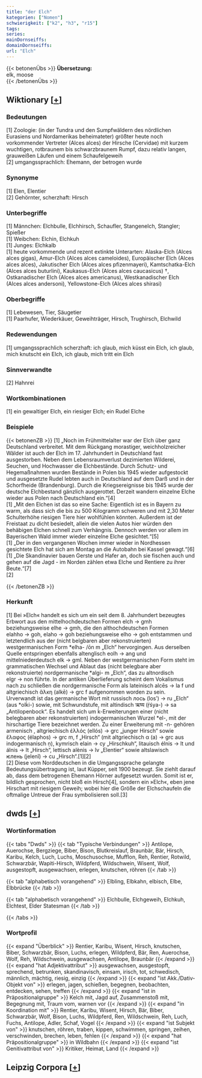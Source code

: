 ```yaml
---
title: "der Elch"
kategorien: ["Nomen"]
schwierigkeit: ["k2", "h3", "r15"]
tags:
series:
mainDornseiffs:
domainDornseiffs:
url: "Elch"
---
```


{{< betonenÜbs >}}
**Übersetzung:**  
elk, moose  
{{< /betonenÜbs >}}

## Wiktionary [[+](https://de.wiktionary.org/wiki/Elch)]

### Bedeutungen
[1] Zoologie: (in der Tundra und den Sumpfwäldern des nördlichen Eurasiens und Nordamerikas beheimateter) größter heute noch vorkommender Vertreter (Alces alces) der Hirsche (Cervidae) mit kurzem wuchtigen, rotbraunem bis schwarzbraunem Rumpf, dazu relativ langen, grauweißen Läufen und einem Schaufelgeweih  
[2] umgangssprachlich: Ehemann, der betrogen wurde  

### Synonyme
[1] Elen, Elentier  
[2] Gehörnter, scherzhaft: Hirsch  

### Unterbegriffe
[1] Männchen: Elchbulle, Elchhirsch, Schaufler, Stangenelch, Stangler; Spießer  
[1] Weibchen: Elchin, Elchkuh  
[1] Junges: Elchkalb  
[1] heute vorkommende und rezent extinkte Unterarten: Alaska-Elch (Alces alces gigas), Amur-Elch (Alces alces cameloides), Europäischer Elch (Alces alces alces), Jakutischer Elch (Alces alces pfizenmayeri), Kamtschatka-Elch (Alces alces buturlini), Kaukasus-Elch (Alces alces caucasicus) †, Ostkanadischer Elch (Alces alces americanus), Westkanadischer Elch (Alces alces andersoni), Yellowstone-Elch (Alces alces shirasi)  

### Oberbegriffe
[1] Lebewesen, Tier, Säugetier  
[1] Paarhufer, Wiederkäuer, Geweihträger, Hirsch, Trughirsch, Elchwild  

### Redewendungen
[1] umgangssprachlich scherzhaft: ich glaub, mich küsst ein Elch, ich glaub, mich knutscht ein Elch, ich glaub, mich tritt ein Elch  

### Sinnverwandte
[2] Hahnrei  

### Wortkombinationen
[1] ein gewaltiger Elch, ein riesiger Elch; ein Rudel Elche  

### Beispiele
{{< betonenZB >}}
[1] „Noch im Frühmittelalter war der Elch über ganz Deutschland verbreitet. Mit dem Rückgang morastiger, weichholzreicher Wälder ist auch der Elch im 17. Jahrhundert in Deutschland fast ausgestorben. Neben dem Lebensraumverlust dezimierten Wilderei, Seuchen, und Hochwasser die Elchbestände. Durch Schutz- und Hegemaßnahmen wurden Bestände in Polen bis 1945 wieder aufgestockt und ausgesetzte Rudel lebten auch in Deutschland auf dem Darß und in der Schorfheide (Brandenburg). Durch die Kriegsereignisse bis 1945 wurde der deutsche Elchbestand gänzlich ausgerottet. Derzeit wandern einzelne Elche wieder aus Polen nach Deutschland ein.“[4]  
[1] „Mit den Elchen ist das so eine Sache: Eigentlich ist es in Bayern  zu warm, als dass sich die bis zu 500 Kilogramm schweren und mit 2,30 Meter Schulterhöhe riesigen Tiere hier wohlfühlen könnten. Außerdem ist der Freistaat zu dicht besiedelt, allein die vielen Autos hier würden den behäbigen Elchen schnell zum Verhängnis. Dennoch werden vor allem im Bayerischen Wald immer wieder einzelne Elche gesichtet.“[5]  
[1] „Der in den vergangenen Wochen immer wieder in Nordhessen gesichtete Elch hat sich am Montag an die Autobahn bei Kassel gewagt.“[6]  
[1] „Die Skandinavier bauen Gerste und Hafer an, doch sie fischen auch und gehen auf die Jagd - im Norden zählen etwa Elche und Rentiere zu ihrer Beute.“[7]  
[2]  

{{< /betonenZB >}}
### Herkunft
[1] Bei »Elch« handelt es sich um ein seit dem 8. Jahrhundert bezeugtes Erbwort aus den mittelhochdeutschen Formen elch → gmh beziehungsweise elhe → gmh, die den althochdeutschen Formen elahho → goh, elaho → goh beziehungsweise elho → goh entstammen und letztendlich aus der (nicht belgbaren aber rekonstruierten) westgermanischen Form *elha- /ōn m „Elch“ hervorgingen. Aus derselben Quelle entspringen ebenfalls altenglisch eolh → ang und mittelniederdeutsch elk → gml. Neben der westgermanischen Form steht im grammatischen Wechsel und Ablaut das (nicht belegbare aber rekonstruierte) nordgermanische *algi- m „Elch“, das zu altnordisch elgr → non führte. In der antiken Überlieferung scheint dem Vokalismus nach zu schließen die nordgermanische Form als lateinisch alcēs → la f und altgriechisch ἄλκη (alkē) → grc f aufgenommen worden zu sein. Urverwandt ist das germanische Wort mit russisch лось (losʹ) → ru „Elch“ (aus *olḱi-) sowie, mit Schwundstufe,  mit altindisch ऋष्य (ṛ́śya-) → sa „Antilopenbock“. Es handelt sich um ḱ-Erweiterungen einer (nicht belegbaren aber rekonstruierten) indogermanischen Wurzel *el-, mit der hirschartige Tiere bezeichnet werden. Zu einer Erweiterung mit -n- gehören armenisch , altgriechisch ἐλλός (ellós) → grc „junger Hirsch“ sowie ἔλαφος (élaphos) → grc m, f „Hirsch“ (mit altgriechisch α (a) → grc aus indogermanisch ṇ), kymrisch elain → cy „Hirschkuh“, litauisch élnis → lt und álnis → lt „Hirsch“, lettisch alènis → lv „Elentier“ sowie altslawisch ѥлень (jelenĭ) → cu „Hirsch“.[1][2]  
[2] Diese vom Norddeutschen in die Umgangssprache gelangte Bedeutungsübertragung ist, laut Küpper, seit 1900 bezeugt. Sie ziehlt darauf ab, dass dem betrogenen Ehemann Hörner aufgesetzt wurden. Somit ist er, bildlich gesprochen, nicht bloß ein Hirsch[4], sondern ein »Elch«, eben jene Hirschart mit riesigem Geweih; wobei hier die Größe der Elchschaufeln die oftmalige Untreue der Frau symbolisieren soll.[3]  



## dwds [[+](https://www.dwds.de/wb/Elch)]

### Wortinformation
{{< tabs "Dwds" >}}
{{< tab "Typische Verbindungen" >}}
Antilope, Auerochse, Bergziege, Biber, Bison, Blutkreislauf, Braunbär, Bär, Hirsch, Karibu, Kelch, Luch, Luchs, Moschusochse, Mufflon, Reh, Rentier, Rotwild, Schwarzbär, Wapiti-Hirsch, Wildpferd, Wildschwein, Wisent, Wolf, ausgestopft, ausgewachsen, erlegen, knutschen, röhren
{{< /tab >}}

{{< tab "alphabetisch vorangehend" >}}
Elbling, Elbkahn, elbisch, Elbe, Elbbrücke
{{< /tab >}}

{{< tab "alphabetisch vorangehend" >}}
Elchbulle, Elchgeweih, Elchkuh, Elchtest, Elder Statesman
{{< /tab >}}

{{< /tabs >}}

### Wortprofil
{{< expand "Überblick" >}} Rentier, Karibu, Wisent, Hirsch, knutschen, Biber, Schwarzbär, Bison, Luchs, erlegen, Wildpferd, Bär, Ren, Auerochse, Wolf, Reh, Wildschwein, ausgewachsen, Antilope, Braunbär {{< /expand >}}
{{< expand "hat Adjektivattribut" >}} ausgewachsen, ausgestopft, sprechend, betrunken, skandinavisch, einsam, irisch, tot, schwedisch, männlich, mächtig, riesig, einzig {{< /expand >}}
{{< expand "ist Akk./Dativ-Objekt von" >}} erlegen, jagen, schießen, begegnen, beobachten, entdecken, sehen, treffen {{< /expand >}}
{{< expand "ist in Präpositionalgruppe" >}} Kelch mit, Jagd auf, Zusammenstoß mit, Begegnung mit, Traum vom, warnen vor {{< /expand >}}
{{< expand "in Koordination mit" >}} Rentier, Karibu, Wisent, Hirsch, Bär, Biber, Schwarzbär, Wolf, Bison, Luchs, Wildpferd, Ren, Wildschwein, Reh, Luch, Fuchs, Antilope, Adler, Schaf, Vogel {{< /expand >}}
{{< expand "ist Subjekt von" >}} knutschen, röhren, traben, kippen, schwimmen, springen, zeihen, verschwinden, brechen, leben, fehlen {{< /expand >}}
{{< expand "hat Präpositionalgruppe" >}} in Wildbahn {{< /expand >}}
{{< expand "ist Genitivattribut von" >}} Kritiker, Heimat, Land {{< /expand >}}

## Leipzig Corpora [[+](https://corpora.uni-leipzig.de/en/res?word=Elch&corpusId=deu_newscrawl-public_2018)]

